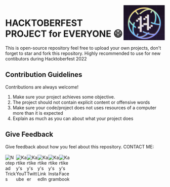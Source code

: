 <img src="hack.png" alt="Hacktoberfest Logo" align="right" width="130" height="110" />

# HACKTOBERFEST PROJECT for EVERYONE 😄

This is open-source repository feel free to upload your own projects, don't forget to star and fork this repository. 
Highly recommended to use for new contibutors during Hacktoberfest 2022

## Contribution Guidelines

Contributions are always welcome!

1. Make sure your project achieves some objective.
2. The project should not contain explicit content or offensive words
3. Make sure your code/project does not uses resources of a computer more than it is expected
4. Explain as much as you can about what your project does

## Give Feedback

Give feedback about how you feel about this repository.
CONTACT ME:
<br><br>
[<img align="left" alt="Notepad Tricks" width="34px" src="https://img.icons8.com/office/48/000000/globe.png" />][website]
[<img align="left" alt="Kartikey's YouTube" width="34px" src="https://img.icons8.com/color/48/000000/youtube-play.png" />][youtube]
[<img align="left" alt="Kartikey's Twitter" width="34px" src="https://img.icons8.com/color/48/000000/twitter.png" />][twitter]
[<img align="left" alt="Kartikey's LinkedIn" width="34px" src="https://img.icons8.com/color/48/000000/linkedin.png"/>][linkedin]
[<img align="left" alt="Kartikey's Instagram" width="34px" src="https://img.icons8.com/fluency/48/000000/instagram-new.png" />][instagram]
[<img align="left" alt="Kartikey's Facebook" width="34px" src="https://img.icons8.com/color/48/000000/facebook-new.png" />][fb]


[website]: https://coolnotepad.webs.com
[twitter]: https://twitter.com/kartikey5
[youtube]: https://youtube.com/kartikeysingh6
[instagram]: https://instagram.com/kartikey.jpeg
[linkedin]: https://linkedin.com/in/kartikeysingh6
[hackerrank]: https://www.hackerrank.com/kartikeysingh_6
[codcf]: https://www.codechef.com/users/kartikeysingh6
[fb]: https://www.facebook.com/kartikeysingh6


